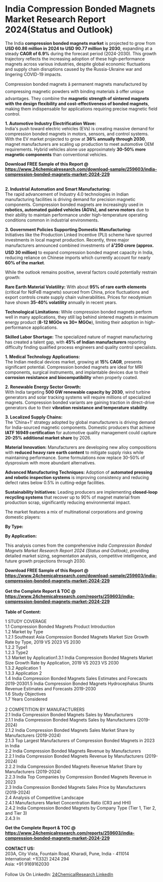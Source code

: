 <h1>India Compression Bonded Magnets Market Research Report 2024(Status and Outlook)</h1><p>The India <strong>compression bonded magnets market</strong> is projected to grow from <strong>USD 60.86 million in 2024 to USD 90.77 million by 2030</strong>, expanding at a steady <strong>CAGR of 6.9%</strong> during the forecast period (2024-2030). This growth trajectory reflects the increasing adoption of these high-performance magnets across various industries, despite global economic fluctuations and supply chain disruptions caused by the Russia-Ukraine war and lingering COVID-19 impacts.</p><p>Compression bonded magnets â permanent magnets manufactured by compressing magnetic powders with binding materials â offer unique advantages. They combine the <strong>magnetic strength of sintered magnets with the design flexibility and cost-effectiveness of bonded magnets</strong>, making them indispensable for applications requiring precise magnetic field control.</p><p><strong>1. Automotive Industry Electrification Wave:</strong><br>
India's push toward electric vehicles (EVs) is creating massive demand for compression bonded magnets in motors, sensors, and control systems. With the EV market projected to grow at <strong>36% annually through 2030</strong>, magnet manufacturers are scaling up production to meet automotive OEM requirements. Hybrid vehicles alone use approximately <strong>30-50% more magnetic components</strong> than conventional vehicles.</p><div><b>Download FREE Sample of this Report @ 
            <a href="https://www.24chemicalresearch.com/download-sample/259603/india-compression-bonded-magnets-market-2024-229">
            https://www.24chemicalresearch.com/download-sample/259603/india-compression-bonded-magnets-market-2024-229</a></b></div><br><p><strong>2. Industrial Automation and Smart Manufacturing:</strong><br>
The rapid advancement of Industry 4.0 technologies in Indian manufacturing facilities is driving demand for precision magnetic components. Compression bonded magnets are increasingly used in <strong>robotics, automated guided vehicles (AGVs), and servo motors</strong> due to their ability to maintain performance under high-temperature operating conditions common in industrial environments.</p><p><strong>3. Government Policies Supporting Domestic Manufacturing:</strong><br>
Initiatives like the Production Linked Incentive (PLI) scheme have spurred investments in local magnet production. Recently, three major manufacturers announced combined investments of <strong>â¹250 crore (approx. USD 30 million)</strong> to expand compression bonded magnet capacity in India, reducing reliance on Chinese imports which currently account for nearly <strong>60% of the market</strong>.</p><p>While the outlook remains positive, several factors could potentially restrain growth:</p><p><strong>Rare Earth Material Volatility:</strong> With about <strong>95% of rare earth elements</strong> (critical for NdFeB magnets) sourced from China, price fluctuations and export controls create supply chain vulnerabilities. Prices for neodymium have shown <strong>35-40% volatility</strong> annually in recent years.</p><p><strong>Technological Limitations:</strong> While compression bonded magnets perform well in many applications, they still lag behind sintered magnets in maximum energy product (<strong>8-12 MGOe vs 30+ MGOe</strong>), limiting their adoption in high-performance applications.</p><p><strong>Skilled Labor Shortage:</strong> The specialized nature of magnet manufacturing has created a talent gap, with <strong>45% of Indian manufacturers</strong> reporting difficulty finding qualified process engineers and quality control specialists.</p><p><strong>1. Medical Technology Applications:</strong><br>
The Indian medical devices market, growing at <strong>15% CAGR</strong>, presents significant potential. Compression bonded magnets are ideal for MRI components, surgical instruments, and implantable devices due to their <strong>corrosion resistance and biocompatibility</strong> when properly coated.</p><p><strong>2. Renewable Energy Sector Growth:</strong><br>
With India targeting <strong>500 GW renewable capacity by 2030</strong>, wind turbine generators and solar tracking systems will require millions of specialized magnets. Compression bonded variants are gaining traction in direct-drive generators due to their <strong>vibration resistance and temperature stability</strong>.</p><p><strong>3. Localized Supply Chains:</strong><br>
The 'China+1' strategy adopted by global manufacturers is driving demand for India-sourced magnetic components. Domestic producers that achieve <strong>IATF 16949 certification</strong> for automotive quality management could capture <strong>20-25% additional market share</strong> by 2026.</p><p><strong>Material Innovation:</strong> Manufacturers are developing new alloy compositions with <strong>reduced heavy rare earth content</strong> to mitigate supply risks while maintaining performance. Some formulations now replace 30-50% of dysprosium with more abundant alternatives.</p><p><strong>Advanced Manufacturing Techniques:</strong> Adoption of <strong>automated pressing and robotic inspection systems</strong> is improving consistency and reducing defect rates below 0.5% in cutting-edge facilities.</p><p><strong>Sustainability Initiatives:</strong> Leading producers are implementing <strong>closed-loop recycling systems</strong> that recover up to 90% of magnet material from production scrap, significantly reducing environmental impact.</p><p>The market features a mix of multinational corporations and growing domestic players:</p><p><strong>By Type:</strong></p><p><strong>By Application:</strong></p><p>This analysis comes from the comprehensive <em>India Compression Bonded Magnets Market Research Report 2024 (Status and Outlook)</em>, providing detailed market sizing, segmentation analysis, competitive intelligence, and future growth projections through 2030.</p><div><b>Download FREE Sample of this Report @ 
            <a href="https://www.24chemicalresearch.com/download-sample/259603/india-compression-bonded-magnets-market-2024-229">
            https://www.24chemicalresearch.com/download-sample/259603/india-compression-bonded-magnets-market-2024-229</a></b></div><br><div><b>Get the Complete Report & TOC @ 
            <a href="https://www.24chemicalresearch.com/reports/259603/india-compression-bonded-magnets-market-2024-229">
            https://www.24chemicalresearch.com/reports/259603/india-compression-bonded-magnets-market-2024-229</a></b></div><br>
            <b>Table of Content:</b><p>1 STUDY COVERAGE<br />
1.1 Compression Bonded Magnets Product Introduction<br />
1.2 Market by Type<br />
1.2.1 Southeast Asia Compression Bonded Magnets Market Size Growth Rate by Type, 2019 VS 2023 VS 2030<br />
1.2.2 Type1<br />
1.2.3 Type2<br />
1.3 Market by Application1.3.1 India Compression Bonded Magnets  Market Size Growth Rate by Application, 2019 VS 2023 VS 2030<br />
1.3.2 Application 1<br />
1.3.3 Application 2<br />
1.4 India Compression Bonded Magnets  Sales Estimates and Forecasts 2019-20301.5 India Compression Bonded Magnets Hydrocephalus Shunts Revenue Estimates and Forecasts 2019-2030<br />
1.6 Study Objectives<br />
1.7 Years Considered<br />
<br />
2 COMPETITION BY MANUFACTURERS<br />
2.1 India Compression Bonded Magnets Sales by Manufacturers<br />
2.1.1 India Compression Bonded Magnets Sales by Manufacturers (2019-2024)<br />
2.1.2 India Compression Bonded Magnets Sales Market Share by Manufacturers (2019-2024)<br />
2.1.3 Top Largest Manufacturers of  Compression Bonded Magnets in 2023 in India<br />
2.2 India Compression Bonded Magnets Revenue by Manufacturers<br />
2.2.1 India Compression Bonded Magnets Revenue by Manufacturers (2019-2024)<br />
2.2.2 India Compression Bonded Magnets Revenue Market Share by Manufacturers (2019-2024)<br />
2.2.3 India Top Companies by Compression Bonded Magnets Revenue in 2023<br />
2.3 India Compression Bonded Magnets Sales Price by Manufacturers (2019-2024)<br />
2.4 Analysis of Competitive Landscape<br />
2.4.1 Manufacturers Market Concentration Ratio (CR3 and HHI)<br />
2.4.2 India Compression Bonded Magnets by Company Type (Tier 1, Tier 2, and Tier 3)<br />
2.4.3 In</p><div><b>Get the Complete Report & TOC @ 
            <a href="https://www.24chemicalresearch.com/reports/259603/india-compression-bonded-magnets-market-2024-229">
            https://www.24chemicalresearch.com/reports/259603/india-compression-bonded-magnets-market-2024-229</a></b></div><br><b>CONTACT US:</b><br>
            203A, City Vista, Fountain Road, Kharadi, Pune, India - 411014<br>
            International: +1(332) 2424 294<br>
            Asia: +91 9169162030 <br><br>
            Follow Us On LinkedIn: <a href="https://www.linkedin.com/company/24chemicalresearch/">24ChemicalResearch LinkedIn</a>